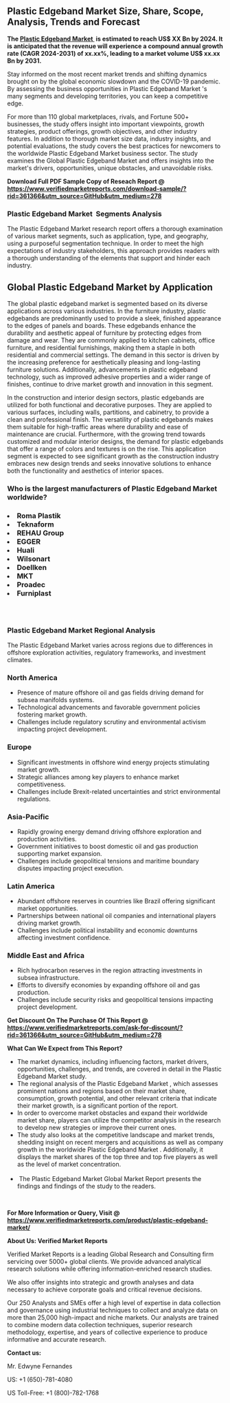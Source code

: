 <h2><strong>Plastic Edgeband Market Size, Share, Scope, Analysis, Trends and Forecast</strong></h2><p><strong>The&nbsp;<a href="https://www.verifiedmarketreports.com/download-sample/?rid=361366&utm_source=GitHub&utm_medium=278" target="_blank">Plastic Edgeband Market </a>&nbsp;is estimated to reach US$ XX Bn by 2024. It is anticipated that the revenue will experience a compound annual growth rate (CAGR 2024-2031) of xx.xx%, leading to a market volume US$ xx.xx Bn by 2031.</strong></p><p>Stay informed on the most recent market trends and shifting dynamics brought on by the global economic slowdown and the COVID-19 pandemic. By assessing the business opportunities in Plastic Edgeband Market 's many segments and developing territories, you can keep a competitive edge.</p><p>For more than 110 global marketplaces, rivals, and Fortune 500+ businesses, the study offers insight into important viewpoints, growth strategies, product offerings, growth objectives, and other industry features. In addition to thorough market size data, industry insights, and potential evaluations, the study covers the best practices for newcomers to the worldwide Plastic Edgeband Market business sector. The study examines the Global Plastic Edgeband Market and offers insights into the market's drivers, opportunities, unique obstacles, and unavoidable risks.</p><p id="" class=""><strong>Download Full PDF Sample Copy of Reseach Report @ <a href="https://www.verifiedmarketreports.com/download-sample/?rid=361366&utm_source=GitHub&utm_medium=278" target="_blank">https://www.verifiedmarketreports.com/download-sample/?rid=361366&utm_source=GitHub&utm_medium=278</a></strong></p><h3>Plastic Edgeband Market &nbsp;Segments Analysis</h3><p>The Plastic Edgeband Market research report offers a thorough examination of various market segments, such as application, type, and geography, using a purposeful segmentation technique. In order to meet the high expectations of industry stakeholders, this approach provides readers with a thorough understanding of the elements that support and hinder each industry.<br /> <h2>Global Plastic Edgeband Market by Application</h2><p>The global plastic edgeband market is segmented based on its diverse applications across various industries. In the furniture industry, plastic edgebands are predominantly used to provide a sleek, finished appearance to the edges of panels and boards. These edgebands enhance the durability and aesthetic appeal of furniture by protecting edges from damage and wear. They are commonly applied to kitchen cabinets, office furniture, and residential furnishings, making them a staple in both residential and commercial settings. The demand in this sector is driven by the increasing preference for aesthetically pleasing and long-lasting furniture solutions. Additionally, advancements in plastic edgeband technology, such as improved adhesive properties and a wider range of finishes, continue to drive market growth and innovation in this segment.</p><p>In the construction and interior design sectors, plastic edgebands are utilized for both functional and decorative purposes. They are applied to various surfaces, including walls, partitions, and cabinetry, to provide a clean and professional finish. The versatility of plastic edgebands makes them suitable for high-traffic areas where durability and ease of maintenance are crucial. Furthermore, with the growing trend towards customized and modular interior designs, the demand for plastic edgebands that offer a range of colors and textures is on the rise. This application segment is expected to see significant growth as the construction industry embraces new design trends and seeks innovative solutions to enhance both the functionality and aesthetics of interior spaces.</p></p><h3 id="" class="">Who is the largest manufacturers of&nbsp;Plastic Edgeband Market worldwide?</h3><h3 class=""></Li><Li>Roma Plastik</Li><Li> Teknaform</Li><Li> REHAU Group</Li><Li> EGGER</Li><Li> Huali</Li><Li> Wilsonart</Li><Li> Doellken</Li><Li> MKT</Li><Li> Proadec</Li><Li> Furniplast</h3><h3 id="" class="">&nbsp;</h3><h3 id="" class="">Plastic Edgeband Market Regional Analysis</h3><p id="" class="">The Plastic Edgeband Market varies across regions due to differences in offshore exploration activities, regulatory frameworks, and investment climates.</p><h3 id="" class="">North America</h3><ul><li>Presence of mature offshore oil and gas fields driving demand for subsea manifolds systems.</li><li>Technological advancements and favorable government policies fostering market growth.</li><li>Challenges include regulatory scrutiny and environmental activism impacting project development.</li></ul><h3 id="" class="">Europe</h3><ul><li>Significant investments in offshore wind energy projects stimulating market growth.</li><li>Strategic alliances among key players to enhance market competitiveness.</li><li>Challenges include Brexit-related uncertainties and strict environmental regulations.</li></ul><h3 id="" class="">Asia-Pacific</h3><ul><li>Rapidly growing energy demand driving offshore exploration and production activities.</li><li>Government initiatives to boost domestic oil and gas production supporting market expansion.</li><li>Challenges include geopolitical tensions and maritime boundary disputes impacting project execution.</li></ul><h3 id="" class="">Latin America</h3><ul><li>Abundant offshore reserves in countries like Brazil offering significant market opportunities.</li><li>Partnerships between national oil companies and international players driving market growth.</li><li>Challenges include political instability and economic downturns affecting investment confidence.</li></ul><h3 id="" class="">Middle East and Africa</h3><ul><li>Rich hydrocarbon reserves in the region attracting investments in subsea infrastructure.</li><li>Efforts to diversify economies by expanding offshore oil and gas production.</li><li>Challenges include security risks and geopolitical tensions impacting project development.</li></ul><p id="" class=""><strong>Get Discount On The Purchase Of This Report @ <a href="https://www.verifiedmarketreports.com/ask-for-discount/?rid=361366&utm_source=GitHub&utm_medium=278" target="_blank">https://www.verifiedmarketreports.com/ask-for-discount/?rid=361366&utm_source=GitHub&utm_medium=278</a></strong></p><p><strong>What Can We Expect from This Report?</strong></p><ul><li>The market dynamics, including influencing factors, market drivers, opportunities, challenges, and trends, are covered in detail in the Plastic Edgeband Market study.<br /> </li><li>The regional analysis of the Plastic Edgeband Market , which assesses prominent nations and regions based on their market share, consumption, growth potential, and other relevant criteria that indicate their market growth, is a significant portion of the report.<br /> </li><li>In order to overcome market obstacles and expand their worldwide market share, players can utilize the competitor analysis in the research to develop new strategies or improve their current ones.<br /> </li><li>The study also looks at the competitive landscape and market trends, shedding insight on recent mergers and acquisitions as well as company growth in the worldwide Plastic Edgeband Market . Additionally, it displays the market shares of the top three and top five players as well as the level of market concentration.<br /><br /></li><li>&nbsp;The Plastic Edgeband Market Global Market Report presents the findings and findings of the study to the readers.</li></ul><p id="" class="">&nbsp;</p><p id="" class=""><strong>For More Information or Query, Visit @ <a href="https://www.verifiedmarketreports.com/product/plastic-edgeband-market/" target="_blank">https://www.verifiedmarketreports.com/product/plastic-edgeband-market/</a></strong></p><p id="" class=""><strong>About Us: Verified Market Reports</strong></p><p id="" class="">Verified Market Reports is a leading Global Research and Consulting firm servicing over 5000+ global clients. We provide advanced analytical research solutions while offering information-enriched research studies.</p><p id="" class="">We also offer insights into strategic and growth analyses and data necessary to achieve corporate goals and critical revenue decisions.</p><p id="" class="">Our 250 Analysts and SMEs offer a high level of expertise in data collection and governance using industrial techniques to collect and analyze data on more than 25,000 high-impact and niche markets. Our analysts are trained to combine modern data collection techniques, superior research methodology, expertise, and years of collective experience to produce informative and accurate research.</p><p id="" class=""><strong>Contact us:</strong></p><p id="" class="">Mr. Edwyne Fernandes</p><p id="" class="">US: +1 (650)-781-4080</p><p id="" class="">US Toll-Free: +1 (800)-782-1768</p>
